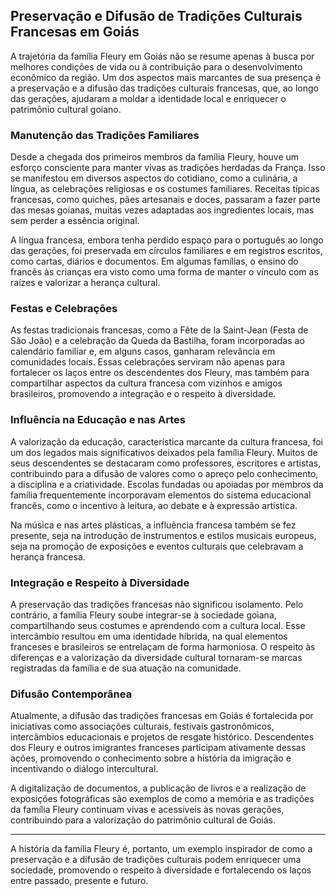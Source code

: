 ## Preservação e Difusão de Tradições Culturais Francesas em Goiás

A trajetória da família Fleury em Goiás não se resume apenas à busca por melhores condições de vida ou à contribuição para o desenvolvimento econômico da região. Um dos aspectos mais marcantes de sua presença é a preservação e a difusão das tradições culturais francesas, que, ao longo das gerações, ajudaram a moldar a identidade local e enriquecer o patrimônio cultural goiano.

### Manutenção das Tradições Familiares

Desde a chegada dos primeiros membros da família Fleury, houve um esforço consciente para manter vivas as tradições herdadas da França. Isso se manifestou em diversos aspectos do cotidiano, como a culinária, a língua, as celebrações religiosas e os costumes familiares. Receitas típicas francesas, como quiches, pães artesanais e doces, passaram a fazer parte das mesas goianas, muitas vezes adaptadas aos ingredientes locais, mas sem perder a essência original.

A língua francesa, embora tenha perdido espaço para o português ao longo das gerações, foi preservada em círculos familiares e em registros escritos, como cartas, diários e documentos. Em algumas famílias, o ensino do francês às crianças era visto como uma forma de manter o vínculo com as raízes e valorizar a herança cultural.

### Festas e Celebrações

As festas tradicionais francesas, como a Fête de la Saint-Jean (Festa de São João) e a celebração da Queda da Bastilha, foram incorporadas ao calendário familiar e, em alguns casos, ganharam relevância em comunidades locais. Essas celebrações serviram não apenas para fortalecer os laços entre os descendentes dos Fleury, mas também para compartilhar aspectos da cultura francesa com vizinhos e amigos brasileiros, promovendo a integração e o respeito à diversidade.

### Influência na Educação e nas Artes

A valorização da educação, característica marcante da cultura francesa, foi um dos legados mais significativos deixados pela família Fleury. Muitos de seus descendentes se destacaram como professores, escritores e artistas, contribuindo para a difusão de valores como o apreço pelo conhecimento, a disciplina e a criatividade. Escolas fundadas ou apoiadas por membros da família frequentemente incorporavam elementos do sistema educacional francês, como o incentivo à leitura, ao debate e à expressão artística.

Na música e nas artes plásticas, a influência francesa também se fez presente, seja na introdução de instrumentos e estilos musicais europeus, seja na promoção de exposições e eventos culturais que celebravam a herança francesa.

### Integração e Respeito à Diversidade

A preservação das tradições francesas não significou isolamento. Pelo contrário, a família Fleury soube integrar-se à sociedade goiana, compartilhando seus costumes e aprendendo com a cultura local. Esse intercâmbio resultou em uma identidade híbrida, na qual elementos franceses e brasileiros se entrelaçam de forma harmoniosa. O respeito às diferenças e a valorização da diversidade cultural tornaram-se marcas registradas da família e de sua atuação na comunidade.

### Difusão Contemporânea

Atualmente, a difusão das tradições francesas em Goiás é fortalecida por iniciativas como associações culturais, festivais gastronômicos, intercâmbios educacionais e projetos de resgate histórico. Descendentes dos Fleury e outros imigrantes franceses participam ativamente dessas ações, promovendo o conhecimento sobre a história da imigração e incentivando o diálogo intercultural.

A digitalização de documentos, a publicação de livros e a realização de exposições fotográficas são exemplos de como a memória e as tradições da família Fleury continuam vivas e acessíveis às novas gerações, contribuindo para a valorização do patrimônio cultural de Goiás.

---

A história da família Fleury é, portanto, um exemplo inspirador de como a preservação e a difusão de tradições culturais podem enriquecer uma sociedade, promovendo o respeito à diversidade e fortalecendo os laços entre passado, presente e futuro.